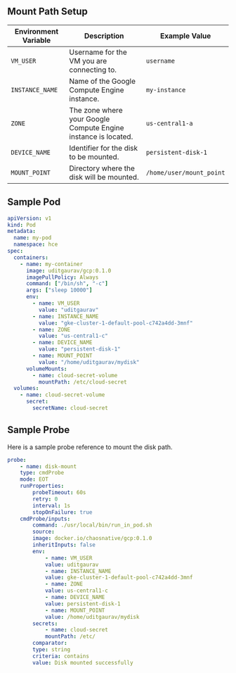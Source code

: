 ## Mount Path Setup

| Environment Variable | Description                                                   | Example Value        |
|----------------------|---------------------------------------------------------------|----------------------|
| `VM_USER`            | Username for the VM you are connecting to.                    | `username`           |
| `INSTANCE_NAME`      | Name of the Google Compute Engine instance.                   | `my-instance`        |
| `ZONE`               | The zone where your Google Compute Engine instance is located.| `us-central1-a`      |
| `DEVICE_NAME`            | Identifier for the disk to be mounted.                        | `persistent-disk-1`  |
| `MOUNT_POINT`        | Directory where the disk will be mounted.                     | `/home/user/mount_point` |

## Sample Pod

```yaml
apiVersion: v1
kind: Pod
metadata:
  name: my-pod
  namespace: hce
spec:
  containers:
    - name: my-container
      image: uditgaurav/gcp:0.1.0
      imagePullPolicy: Always
      command: ["/bin/sh", "-c"]
      args: ["sleep 10000"]
      env:
        - name: VM_USER
          value: "uditgaurav"
        - name: INSTANCE_NAME
          value: "gke-cluster-1-default-pool-c742a4dd-3mnf"
        - name: ZONE
          value: "us-central1-c"
        - name: DEVICE_NAME
          value: "persistent-disk-1"
        - name: MOUNT_POINT
          value: "/home/uditgaurav/mydisk"
      volumeMounts:
        - name: cloud-secret-volume
          mountPath: /etc/cloud-secret
  volumes:
    - name: cloud-secret-volume
      secret:
        secretName: cloud-secret

```

## Sample Probe

Here is a sample probe reference to mount the disk path.

```yaml
probe:
    - name: disk-mount
    type: cmdProbe
    mode: EOT
    runProperties:
        probeTimeout: 60s
        retry: 0
        interval: 1s
        stopOnFailure: true
    cmdProbe/inputs:
        command: ./usr/local/bin/run_in_pod.sh
        source:
        image: docker.io/chaosnative/gcp:0.1.0
        inheritInputs: false
        env:
            - name: VM_USER
            value: uditgaurav
            - name: INSTANCE_NAME
            value: gke-cluster-1-default-pool-c742a4dd-3mnf
            - name: ZONE
            value: us-central1-c
            - name: DEVICE_NAME
            value: persistent-disk-1
            - name: MOUNT_POINT
            value: /home/uditgaurav/mydisk
        secrets:
            - name: cloud-secret
            mountPath: /etc/
        comparator:
        type: string
        criteria: contains
        value: Disk mounted successfully
```
